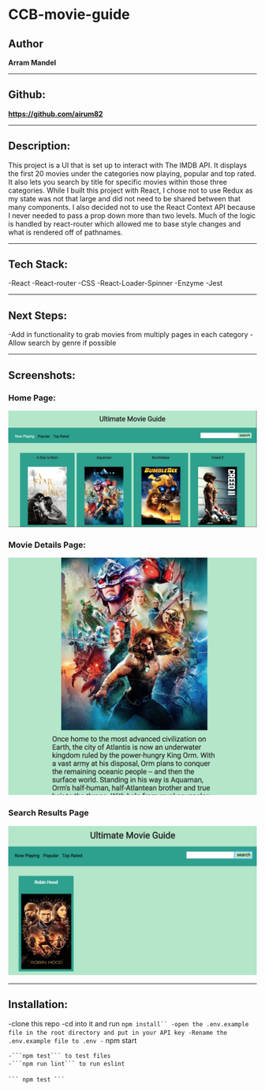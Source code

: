# CCB-movie-guide
## Author
<strong>Arram Mandel</strong>
<hr>

## Github:
<strong>https://github.com/airum82</strong>
<hr>

## Description:
This project is a UI that is set up to interact with The IMDB API. It displays the first 20 movies under the categories now playing, popular and top rated. It also lets you search by title for specific movies within those three categories. While I built this project with React, I chose not to use Redux as my state was not that large and did not need to be shared between that many components. I also decided not to use the React Context API because I never needed to pass a prop down more than two levels. Much of the logic is handled by react-router which allowed me to base style changes and what is rendered off of pathnames.
<hr>

## Tech Stack:
-React
-React-router
-CSS
-React-Loader-Spinner
-Enzyme
-Jest
<hr>

## Next Steps:
-Add in functionality to grab movies from multiply pages in each category
-Allow search by genre if possible
<hr>

## Screenshots:

### Home Page:
<img src="https://github.com/airum82/CCB-movie-guide/blob/master/Screen%20Shot%202019-02-01%20at%201.19.22%20PM.png" alt="the home page which shows now playing movies">
<h3>Movie Details Page:</h3>
<img src="https://github.com/airum82/CCB-movie-guide/blob/master/Screen%20Shot%202019-02-01%20at%201.20.05%20PM.png" alt="the movie details page which shows additional information about the movie">
<h3>Search Results Page</h3>
<img src="https://github.com/airum82/CCB-movie-guide/blob/master/Screen%20Shot%202019-02-01%20at%201.20.26%20PM.png" alt="the movie search results page">
<hr>

## Installation:
  -clone this repo
  -cd into it and run ```npm install``
  -open the .env.example file in the root directory and put in your API key
  -Rename the .env.example file to .env
  -```
    npm start
  ```
  -```npm test``` to test files
  -```npm run lint``` to run eslint

``` npm test ```
